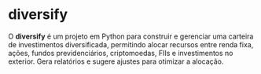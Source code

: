 # diversify
O **diversify** é um projeto em Python para construir e gerenciar uma carteira de investimentos diversificada, permitindo alocar recursos entre renda fixa, ações, fundos previdenciários, criptomoedas, FIIs e investimentos no exterior. Gera relatórios e sugere ajustes para otimizar a alocação.
